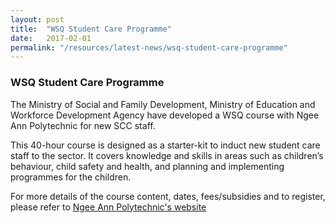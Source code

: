 ```yaml
---
layout: post
title:  "WSQ Student Care Programme"
date:   2017-02-01
permalink: "/resources/latest-news/wsq-student-care-programme"
---
```


### **WSQ Student Care Programme**

The Ministry of Social and Family Development, Ministry of Education and Workforce Development Agency have developed a WSQ course with Ngee Ann Polytechnic for new SCC staff. 

This 40-hour course is designed as a starter-kit to induct new student care staff to the sector. It covers knowledge and skills in areas such as children’s behaviour, child safety and health, and planning and implementing programmes for the children. 

For more details of the course content, dates, fees/subsidies and to register, please refer to [Ngee Ann Polytechnic's website](https://www.np.edu.sg/lifelonglearning/Pages/iscc.aspx)
